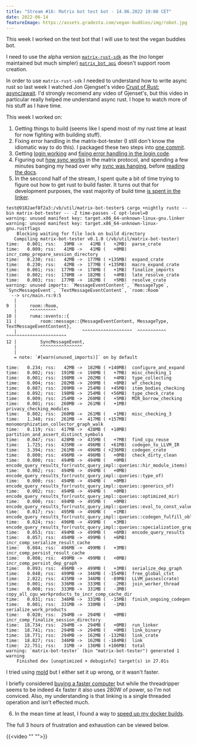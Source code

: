 ```yaml
---
title: "Stream #16: Matrix bot test bot - 14.06.2022 19:00 CET"
date: 2022-06-14
featureImage: https://assets.gradesta.com/vegan-buddies/img/robot.jpg
---
```


This week I worked on the test bot that I will use to test the vegan buddies bot.

I need to use the alpha version [`matrix-rust-sdk`](https://github.com/matrix-org/matrix-rust-sdk) as the (no longer maintained but much simpler) [`matrix_bot_api`](https://docs.rs/matrix_bot_api/0.5.0/matrix_bot_api/) doesn't support room creation.

In order to use `matrix-rust-sdk` I needed to understand how to write async rust so last week I watched Jon Gjengset's video [Crust of Rust: async/await](https://www.youtube.com/watch?v=ThjvMReOXYM&list=PLqbS7AVVErFiWDOAVrPt7aYmnuuOLYvOa&index=11). I'd strongly recomend any video of Gjenset's, but this video in particular really helped me understand async rust. I hope to watch more of his stuff as I have time.

This week I worked on:

1. Getting things to build (seems like I spend most of my rust time at least for now fighting with building stuff).
2. Fixing error handling in the matrix-bot-tester (I still don't know the idiomatic way to do this). I packaged these two steps into [one commit](https://github.com/vegan-buddies/vegan-buddies/commit/444a81c2ec35a671ed9dfed53e01d15e44c5d2d3).
3. Getting [login working](https://github.com/vegan-buddies/vegan-buddies/commit/a96cb1c1dbafb451a2c846cfbc739106b81c63f6) and [fixing error handling in the login code](https://github.com/vegan-buddies/vegan-buddies/commit/b21f329e3fe1e0515af5a9f0757f60b2587b2d67).
4. Figuring out [how sync works](https://spec.matrix.org/v1.2/client-server-api/#syncing) in the matrix protocol, and spending a few minutes banging my head over why [sync was hanging](https://github.com/vegan-buddies/vegan-buddies/commit/fe678cf6fc3e22b558b0a3eab2292edd49883e96), before [reading the docs](https://matrix-org.github.io/matrix-rust-sdk/matrix_sdk/struct.Client.html#method.sync).
5. In the seccond half of the stream, I spent quite a bit of time trying to figure out how to get rust to build faster. It turns out that for development purposes, the vast majority of build time [is spent in the linker](https://endler.dev/2020/rust-compile-times/#switch-to-a-faster-linker).

```
test@9182aef8f2a3:/vb/util/matrix-bot-tester$ cargo +nightly rustc --bin matrix-bot-tester -- -Z time-passes -C opt-level=0
warning: unused manifest key: target.x86_64-unknown-linux-gnu.linker
warning: unused manifest key: target.x86_64-unknown-linux-gnu.rustflags
    Blocking waiting for file lock on build directory
   Compiling matrix-bot-tester v0.1.0 (/vb/util/matrix-bot-tester)
time:   0.001; rss:   39MB ->   41MB (   +2MB)	parse_crate
time:   0.009; rss:   41MB ->   41MB (   +0MB)	incr_comp_prepare_session_directory
time:   0.230; rss:   42MB ->  177MB ( +135MB)	expand_crate
time:   0.230; rss:   42MB ->  177MB ( +135MB)	macro_expand_crate
time:   0.001; rss:  177MB ->  178MB (   +1MB)	finalize_imports
time:   0.002; rss:  178MB ->  182MB (   +4MB)	late_resolve_crate
time:   0.003; rss:  177MB ->  182MB (   +5MB)	resolve_crate
warning: unused imports: `MessageEventContent`, `MessageType`, `SyncMessageEvent`, `TextMessageEventContent`, `room::Room`
  --> src/main.rs:9:5
   |
9  |     room::Room,
   |     ^^^^^^^^^^
10 |     ruma::events::{
11 |         room::message::{MessageEventContent, MessageType, TextMessageEventContent},
   |                         ^^^^^^^^^^^^^^^^^^^  ^^^^^^^^^^^  ^^^^^^^^^^^^^^^^^^^^^^^
12 |         SyncMessageEvent,
   |         ^^^^^^^^^^^^^^^^
   |
   = note: `#[warn(unused_imports)]` on by default

time:   0.234; rss:   42MB ->  182MB ( +140MB)	configure_and_expand
time:   0.002; rss:  191MB ->  198MB (   +7MB)	misc_checking_1
time:   0.001; rss:  198MB ->  202MB (   +4MB)	type_collecting
time:   0.004; rss:  202MB ->  209MB (   +8MB)	wf_checking
time:   0.087; rss:  209MB ->  254MB (  +45MB)	item_bodies_checking
time:   0.092; rss:  198MB ->  254MB (  +56MB)	type_check_crate
time:   0.009; rss:  254MB ->  260MB (   +5MB)	MIR_borrow_checking
time:   0.001; rss:  260MB ->  261MB (   +1MB)	privacy_checking_modules
time:   0.002; rss:  260MB ->  261MB (   +1MB)	misc_checking_3
time:   1.348; rss:  261MB ->  417MB ( +157MB)	monomorphization_collector_graph_walk
time:   0.119; rss:  417MB ->  428MB (  +10MB)	partition_and_assert_distinct_symbols
time:   0.047; rss:  428MB ->  435MB (   +7MB)	find_cgu_reuse
time:   1.725; rss:  435MB ->  496MB (  +61MB)	codegen_to_LLVM_IR
time:   3.394; rss:  261MB ->  496MB ( +236MB)	codegen_crate
time:   0.000; rss:  496MB ->  496MB (   +0MB)	check_dirty_clean
time:   0.000; rss:  494MB ->  494MB (   +0MB)	encode_query_results_for(rustc_query_impl::queries::hir_module_items)
time:   0.002; rss:  494MB ->  494MB (   +0MB)	encode_query_results_for(rustc_query_impl::queries::type_of)
time:   0.000; rss:  494MB ->  494MB (   +0MB)	encode_query_results_for(rustc_query_impl::queries::generics_of)
time:   0.002; rss:  494MB ->  494MB (   +0MB)	encode_query_results_for(rustc_query_impl::queries::optimized_mir)
time:   0.000; rss:  494MB ->  495MB (   +0MB)	encode_query_results_for(rustc_query_impl::queries::eval_to_const_value_raw)
time:   0.017; rss:  495MB ->  496MB (   +1MB)	encode_query_results_for(rustc_query_impl::queries::codegen_fulfill_obligation)
time:   0.024; rss:  496MB ->  499MB (   +3MB)	encode_query_results_for(rustc_query_impl::queries::specialization_graph_of)
time:   0.053; rss:  494MB ->  499MB (   +6MB)	encode_query_results
time:   0.057; rss:  494MB ->  499MB (   +6MB)	incr_comp_serialize_result_cache
time:   0.084; rss:  496MB ->  499MB (   +3MB)	incr_comp_persist_result_cache
time:   0.008; rss:  499MB ->  499MB (   +0MB)	incr_comp_persist_dep_graph
time:   0.093; rss:  496MB ->  499MB (   +3MB)	serialize_dep_graph
time:   0.048; rss:  499MB ->  346MB ( -154MB)	free_global_ctxt
time:   2.022; rss:  435MB ->  346MB (  -89MB)	LLVM_passes(crate)
time:   0.001; rss:  336MB ->  333MB (   -2MB)	join_worker_thread
time:   0.008; rss:  333MB ->  331MB (   -3MB)	copy_all_cgu_workproducts_to_incr_comp_cache_dir
time:   0.031; rss:  346MB ->  331MB (  -15MB)	finish_ongoing_codegen
time:   0.001; rss:  331MB ->  330MB (   -1MB)	serialize_work_products
time:   0.020; rss:  294MB ->  294MB (   +0MB)	incr_comp_finalize_session_directory
time:  18.734; rss:  294MB ->  294MB (   +0MB)	run_linker
time:  18.741; rss:  294MB ->  294MB (   +0MB)	link_binary
time:  18.771; rss:  294MB ->  162MB ( -132MB)	link_crate
time:  18.827; rss:  346MB ->  162MB ( -184MB)	link
time:  22.751; rss:   31MB ->  136MB ( +106MB)	total
warning: `matrix-bot-tester` (bin "matrix-bot-tester") generated 1 warning
    Finished dev [unoptimized + debuginfo] target(s) in 27.01s
```

I tried using [mold](https://github.com/rui314/mold) but I either set it up wrong, or it wasn't faster.

I briefly considered [buying a faster computer](https://bobweb.co/article/threadripper-meets-rustc) but while the threadripper seems to be indeed 4x faster it also uses 280W of power, so I'm not conviced. Also, my understanding is that linking is a single threaded operation and isn't effected much.

6. In the mean time at least, I found a way to [speed up my docker builds](https://github.com/vegan-buddies/vegan-buddies/commit/3f89aaf9f2cf787cddb2da1c2543d850544bd1c0).

The full 3 hours of frustration and exhaustion can be viewed below.

{{<video "" "">}}
